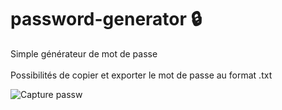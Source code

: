 # password-generator :lock:
Simple générateur de mot de passe <br/>
<br/>
Possibilités de copier et exporter le mot de passe au format .txt


![Capture passw](https://github.com/tosbas/password-generator/assets/69684754/0549aa0b-ea36-4b99-94e1-2497bb99f288)

